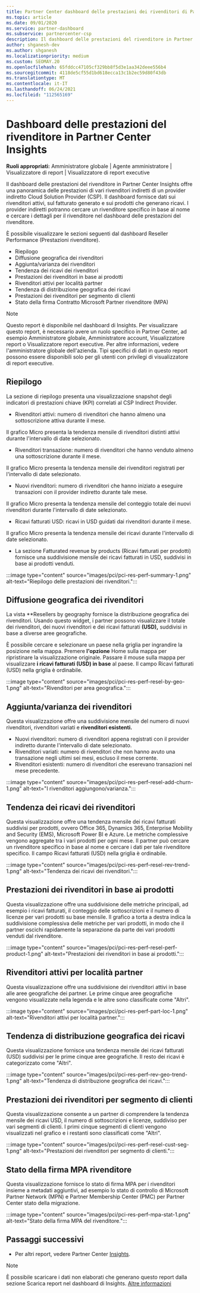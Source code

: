 ```yaml
---
title: Partner Center dashboard delle prestazioni dei rivenditori di Partner Center Insights
ms.topic: article
ms.date: 09/01/2020
ms.service: partner-dashboard
ms.subservice: partnercenter-csp
description: Il dashboard delle prestazioni del rivenditore in Partner Center Insights offre una panoramica delle prestazioni di vari rivenditori indiretti di un provider indiretto Cloud Solution Provider (CSP).
author: shganesh-dev
ms.author: shganesh
ms.localizationpriority: medium
ms.custom: SEOMAY.20
ms.openlocfilehash: 65fddcc47105cf329bb8f5d3e1aa342deee556b4
ms.sourcegitcommit: 4118de5cf55d1bd618ecca13c1b2ec59d80f43db
ms.translationtype: MT
ms.contentlocale: it-IT
ms.lasthandoff: 06/24/2021
ms.locfileid: "112565169"
---
```

# <a name="reseller-performance-dashboard-in-partner-center-insights"></a>Dashboard delle prestazioni del rivenditore in Partner Center Insights

**Ruoli appropriati:** Amministratore globale | Agente amministratore | Visualizzatore di report | Visualizzatore di report executive

Il dashboard delle prestazioni del rivenditore in Partner Center Insights offre una panoramica delle prestazioni di vari rivenditori indiretti di un provider indiretto Cloud Solution Provider (CSP). Il dashboard fornisce dati sui rivenditori attivi, sul fatturato generato e sui prodotti che generano ricavi. I provider indiretti potranno cercare un rivenditore specifico in base al nome e cercare i dettagli per il rivenditore nel dashboard delle prestazioni del rivenditore.

È possibile visualizzare le sezioni seguenti dal dashboard Reseller Performance (Prestazioni rivenditore).

- Riepilogo
- Diffusione geografica dei rivenditori
- Aggiunta/varianza dei rivenditori 
- Tendenza dei ricavi dei rivenditori 
- Prestazioni dei rivenditori in base ai prodotti
- Rivenditori attivi per località partner
- Tendenza di distribuzione geografica dei ricavi
- Prestazioni dei rivenditori per segmento di clienti
- Stato della firma Contratto Microsoft Partner rivenditore (MPA)

 > [!NOTE]
 > Questo report è disponibile nel dashboard di Insights. Per visualizzare questo report, è necessario avere un ruolo specifico in Partner Center, ad esempio Amministratore globale, Amministratore account, Visualizzatore report o Visualizzatore report executive. Per altre informazioni, vedere l'amministratore globale dell'azienda. Tipi specifici di dati in questo report possono essere disponibili solo per gli utenti con privilegi di visualizzatore di report executive.

## <a name="summary"></a>Riepilogo

La sezione di riepilogo presenta una visualizzazione snapshot degli indicatori di prestazioni chiave (KPI) correlati al CSP Indirect Provider.

- Rivenditori attivi: numero di rivenditori che hanno almeno una sottoscrizione attiva durante il mese.

Il grafico Micro presenta la tendenza mensile di rivenditori distinti attivi durante l'intervallo di date selezionato.

- Rivenditori transazione: numero di rivenditori che hanno venduto almeno una sottoscrizione durante il mese. 

Il grafico Micro presenta la tendenza mensile dei rivenditori registrati per l'intervallo di date selezionato.

- Nuovi rivenditori: numero di rivenditori che hanno iniziato a eseguire transazioni con il provider indiretto durante tale mese. 

Il grafico Micro presenta la tendenza mensile del conteggio totale dei nuovi rivenditori durante l'intervallo di date selezionato.

- Ricavi fatturati USD: ricavi in USD guidati dai rivenditori durante il mese. 

Il grafico Micro presenta la tendenza mensile dei ricavi durante l'intervallo di date selezionato.

- La sezione Fatturated revenue by products (Ricavi fatturati per prodotti) fornisce una suddivisione mensile dei ricavi fatturati in USD, suddivisi in base ai prodotti venduti. 

:::image type="content" source="images/pci/pci-res-perf-summary-1.png" alt-text="Riepilogo delle prestazioni dei rivenditori.":::

## <a name="geographical-spread-of-resellers"></a>Diffusione geografica dei rivenditori

La vista **Resellers by geography fornisce la distribuzione geografica dei rivenditori. Usando questo widget, i partner possono visualizzare il totale dei rivenditori, dei nuovi rivenditori e dei ricavi fatturati **(USD),** suddivisi in base a diverse aree geografiche.

È possibile cercare e selezionare un paese nella griglia per ingrandire la posizione nella mappa. Premere **l'opzione** Home sulla mappa per ripristinare la visualizzazione originale. Passare il mouse sulla mappa per visualizzare **i ricavi fatturati (USD) in base** al paese. Il campo Ricavi fatturati (USD) nella griglia è ordinabile.

:::image type="content" source="images/pci/pci-res-perf-resel-by-geo-1.png" alt-text="Rivenditori per area geografica.":::

## <a name="resellers-addchurns"></a>Aggiunta/varianza dei rivenditori

Questa visualizzazione offre una suddivisione mensile del numero di nuovi rivenditori, rivenditori variati e **rivenditori esistenti.** 

- Nuovi rivenditori: numero di rivenditori appena registrati con il provider indiretto durante l'intervallo di date selezionato.
- Rivenditori variati: numero di rivenditori che non hanno avuto una transazione negli ultimi sei mesi, escluso il mese corrente.
- Rivenditori esistenti: numero di rivenditori che eserevano transazioni nel mese precedente.

:::image type="content" source="images/pci/pci-res-perf-resel-add-churn-1.png" alt-text="I rivenditori aggiungono/varianza.":::

## <a name="resellers-revenue-trend"></a>Tendenza dei ricavi dei rivenditori 

Questa visualizzazione offre una tendenza mensile dei ricavi fatturati suddivisi per prodotti, ovvero Office 365, Dynamics 365, Enterprise Mobility and Security (EMS), Microsoft Power BI e Azure. Le metriche complessive vengono aggregate tra i vari prodotti per ogni mese. Il partner può cercare un rivenditore specifico in base al nome e cercare i dati per tale rivenditore specifico. Il campo Ricavi fatturati (USD) nella griglia è ordinabile.

:::image type="content" source="images/pci/pci-res-perf-resel-rev-trend-1.png" alt-text="Tendenza dei ricavi dei rivenditori.":::

## <a name="reseller-performance-by-products"></a>Prestazioni dei rivenditori in base ai prodotti

Questa visualizzazione offre una suddivisione delle metriche principali, ad esempio i ricavi fatturati, il conteggio delle sottoscrizioni e il numero di licenze per vari prodotti su base mensile. Il grafico a torta a destra indica la suddivisione complessiva delle metriche per vari prodotti, in modo che il partner oscichi rapidamente la separazione da parte dei vari prodotti venduti dal rivenditore.

:::image type="content" source="images/pci/pci-res-perf-resel-perf-product-1.png" alt-text="Prestazioni dei rivenditori in base ai prodotti.":::

## <a name="active-resellers-by-partner-locations"></a>Rivenditori attivi per località partner

Questa visualizzazione offre una suddivisione dei rivenditori attivi in base alle aree geografiche dei partner. Le prime cinque aree geografiche vengono visualizzate nella legenda e le altre sono classificate come "Altri".

:::image type="content" source="images/pci/pci-res-perf-part-loc-1.png" alt-text="Rivenditori attivi per località partner.":::

## <a name="revenue-geo-distribution-trend"></a>Tendenza di distribuzione geografica dei ricavi

Questa visualizzazione fornisce una tendenza mensile dei ricavi fatturati (USD) suddivisi per le prime cinque aree geografiche.  Il resto dei ricavi è categorizzato come "Altri".

:::image type="content" source="images/pci/pci-res-perf-rev-geo-trend-1.png" alt-text="Tendenza di distribuzione geografica dei ricavi.":::

## <a name="reseller-performance-by-customer-segment"></a>Prestazioni dei rivenditori per segmento di clienti

Questa visualizzazione consente a un partner di comprendere la tendenza mensile dei ricavi USD, il numero di sottoscrizioni e licenze, suddiviso per vari segmenti di clienti. I primi cinque segmenti di clienti vengono visualizzati nel grafico e i restanti sono classificati come "Altri".

:::image type="content" source="images/pci/pci-res-perf-resel-cust-seg-1.png" alt-text="Prestazioni dei rivenditori per segmento di clienti.":::

## <a name="reseller-mpa-signing-status"></a>Stato della firma MPA rivenditore

Questa visualizzazione fornisce lo stato di firma MPA per i rivenditori insieme a metadati aggiuntivi, ad esempio lo stato di controllo di Microsoft Partner Network (MPN) e Partner Membership Center (PMC) per Partner Center stato della migrazione.

:::image type="content" source="images/pci/pci-res-perf-mpa-stat-1.png" alt-text="Stato della firma MPA del rivenditore.":::

## <a name="next-steps"></a>Passaggi successivi

- Per altri report, vedere Partner Center [Insights](partner-center-insights.md).

>[!NOTE] 
> È possibile scaricare i dati non elaborati che generano questo report dalla sezione Scarica report nel dashboard di Insights. [Altre informazioni](pci-download-reports.md) 
